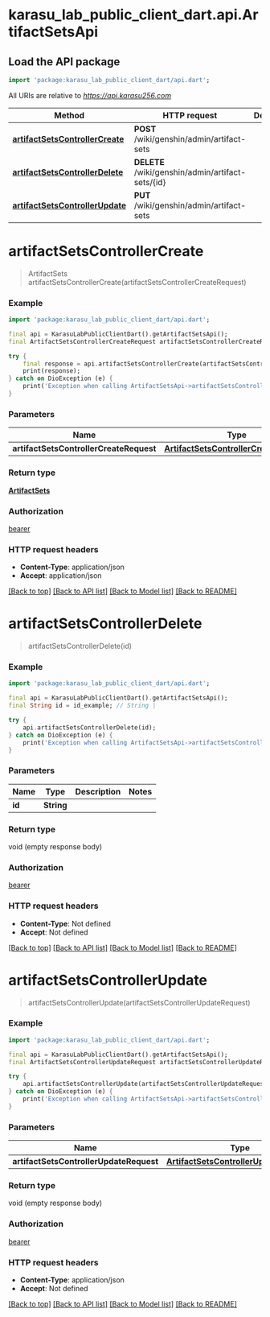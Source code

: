 # karasu_lab_public_client_dart.api.ArtifactSetsApi

## Load the API package
```dart
import 'package:karasu_lab_public_client_dart/api.dart';
```

All URIs are relative to *https://api.karasu256.com*

Method | HTTP request | Description
------------- | ------------- | -------------
[**artifactSetsControllerCreate**](ArtifactSetsApi.md#artifactsetscontrollercreate) | **POST** /wiki/genshin/admin/artifact-sets | 
[**artifactSetsControllerDelete**](ArtifactSetsApi.md#artifactsetscontrollerdelete) | **DELETE** /wiki/genshin/admin/artifact-sets/{id} | 
[**artifactSetsControllerUpdate**](ArtifactSetsApi.md#artifactsetscontrollerupdate) | **PUT** /wiki/genshin/admin/artifact-sets | 


# **artifactSetsControllerCreate**
> ArtifactSets artifactSetsControllerCreate(artifactSetsControllerCreateRequest)



### Example
```dart
import 'package:karasu_lab_public_client_dart/api.dart';

final api = KarasuLabPublicClientDart().getArtifactSetsApi();
final ArtifactSetsControllerCreateRequest artifactSetsControllerCreateRequest = ; // ArtifactSetsControllerCreateRequest | 

try {
    final response = api.artifactSetsControllerCreate(artifactSetsControllerCreateRequest);
    print(response);
} catch on DioException (e) {
    print('Exception when calling ArtifactSetsApi->artifactSetsControllerCreate: $e\n');
}
```

### Parameters

Name | Type | Description  | Notes
------------- | ------------- | ------------- | -------------
 **artifactSetsControllerCreateRequest** | [**ArtifactSetsControllerCreateRequest**](ArtifactSetsControllerCreateRequest.md)|  | 

### Return type

[**ArtifactSets**](ArtifactSets.md)

### Authorization

[bearer](../README.md#bearer)

### HTTP request headers

 - **Content-Type**: application/json
 - **Accept**: application/json

[[Back to top]](#) [[Back to API list]](../README.md#documentation-for-api-endpoints) [[Back to Model list]](../README.md#documentation-for-models) [[Back to README]](../README.md)

# **artifactSetsControllerDelete**
> artifactSetsControllerDelete(id)



### Example
```dart
import 'package:karasu_lab_public_client_dart/api.dart';

final api = KarasuLabPublicClientDart().getArtifactSetsApi();
final String id = id_example; // String | 

try {
    api.artifactSetsControllerDelete(id);
} catch on DioException (e) {
    print('Exception when calling ArtifactSetsApi->artifactSetsControllerDelete: $e\n');
}
```

### Parameters

Name | Type | Description  | Notes
------------- | ------------- | ------------- | -------------
 **id** | **String**|  | 

### Return type

void (empty response body)

### Authorization

[bearer](../README.md#bearer)

### HTTP request headers

 - **Content-Type**: Not defined
 - **Accept**: Not defined

[[Back to top]](#) [[Back to API list]](../README.md#documentation-for-api-endpoints) [[Back to Model list]](../README.md#documentation-for-models) [[Back to README]](../README.md)

# **artifactSetsControllerUpdate**
> artifactSetsControllerUpdate(artifactSetsControllerUpdateRequest)



### Example
```dart
import 'package:karasu_lab_public_client_dart/api.dart';

final api = KarasuLabPublicClientDart().getArtifactSetsApi();
final ArtifactSetsControllerUpdateRequest artifactSetsControllerUpdateRequest = ; // ArtifactSetsControllerUpdateRequest | 

try {
    api.artifactSetsControllerUpdate(artifactSetsControllerUpdateRequest);
} catch on DioException (e) {
    print('Exception when calling ArtifactSetsApi->artifactSetsControllerUpdate: $e\n');
}
```

### Parameters

Name | Type | Description  | Notes
------------- | ------------- | ------------- | -------------
 **artifactSetsControllerUpdateRequest** | [**ArtifactSetsControllerUpdateRequest**](ArtifactSetsControllerUpdateRequest.md)|  | 

### Return type

void (empty response body)

### Authorization

[bearer](../README.md#bearer)

### HTTP request headers

 - **Content-Type**: application/json
 - **Accept**: Not defined

[[Back to top]](#) [[Back to API list]](../README.md#documentation-for-api-endpoints) [[Back to Model list]](../README.md#documentation-for-models) [[Back to README]](../README.md)

